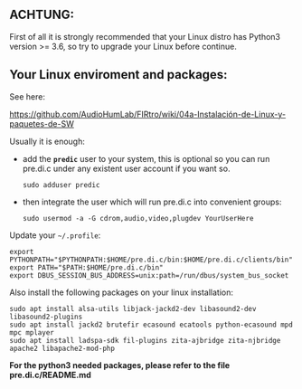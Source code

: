 ## ACHTUNG:

First of all it is strongly recommended that your Linux distro has Python3 version >= 3.6,
so try to upgrade your Linux before continue.

## Your Linux enviroment and packages:

See here: 

https://github.com/AudioHumLab/FIRtro/wiki/04a-Instalación-de-Linux-y-paquetes-de-SW

Usually it is enough:

- add the **`predic`** user to your system, this is optional so you can run pre.di.c under any existent user account if you want so.

    `sudo adduser predic`

- then integrate the user which will run pre.di.c into convenient groups:

    `sudo usermod -a -G cdrom,audio,video,plugdev YourUserHere`

Update your `~/.profile`:

    export PYTHONPATH="$PYTHONPATH:$HOME/pre.di.c/bin:$HOME/pre.di.c/clients/bin"
    export PATH="$PATH:$HOME/pre.di.c/bin"
    export DBUS_SESSION_BUS_ADDRESS=unix:path=/run/dbus/system_bus_socket


Also install the following packages on your linux installation:

    sudo apt install alsa-utils libjack-jackd2-dev libasound2-dev libasound2-plugins
    sudo apt install jackd2 brutefir ecasound ecatools python-ecasound mpd mpc mplayer
    sudo apt install ladspa-sdk fil-plugins zita-ajbridge zita-njbridge apache2 libapache2-mod-php

**For the python3 needed packages, please refer to the file pre.di.c/README.md**
